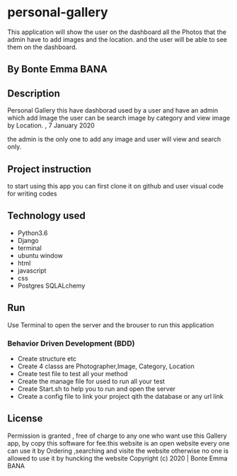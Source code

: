 # personal-gallery
This application will show the user on the dashboard all the Photos that the admin have to add images and the location. and the user will be able to see them on the dashboard.

## By Bonte Emma BANA
## Description

Personal Gallery this have dashborad used by a user and have an admin which add Image the user can be search image by category and view image by Location. , 7 January 2020

the admin is the only one to add any image and user will view and search only.

## Project instruction 
to start using this app you can first clone it on github
and user visual code for writing codes
## Technology used
* Python3.6
* Django
* terminal 
* ubuntu window
* html
* javascript
* css
* Postgres SQLALchemy
## Run
Use Terminal to open the server and the brouser to run this application

### Behavior Driven Development (BDD)
* Create structure  etc
* Create 4 classs are Photographer,Image, Category, Location
* Create test file to test all your method 
* Create the manage file for used to run all your test
* Create Start.sh to help you to run and open the server
* Create a config file to link your project qith the database or any url link

## License
Permission is granted , free of charge to any one who want use this Gallery app, by  copy this software for fee.this website is an open website every one can use it by Ordering ,searching and visite the website 
 otherwise no one is allowed to use it by huncking the website 
Copyright (c) 2020 | Bonte Emma BANA
